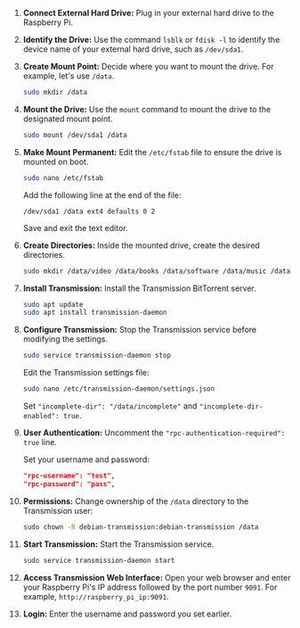 
1. **Connect External Hard Drive:**
   Plug in your external hard drive to the Raspberry Pi.

2. **Identify the Drive:**
   Use the command `lsblk` or `fdisk -l` to identify the device name of your external hard drive, such as `/dev/sda1`.

3. **Create Mount Point:**
   Decide where you want to mount the drive. For example, let's use `/data`.

   ```bash
   sudo mkdir /data
   ```

4. **Mount the Drive:**
   Use the `mount` command to mount the drive to the designated mount point.

   ```bash
   sudo mount /dev/sda1 /data
   ```

5. **Make Mount Permanent:**
   Edit the `/etc/fstab` file to ensure the drive is mounted on boot.

   ```bash
   sudo nano /etc/fstab
   ```

   Add the following line at the end of the file:

   ```
   /dev/sda1 /data ext4 defaults 0 2
   ```

   Save and exit the text editor.

6. **Create Directories:**
   Inside the mounted drive, create the desired directories.

   ```bash
   sudo mkdir /data/video /data/books /data/software /data/music /data/incomplete
   ```

7. **Install Transmission:**
   Install the Transmission BitTorrent server.

   ```bash
   sudo apt update
   sudo apt install transmission-daemon
   ```

8. **Configure Transmission:**
   Stop the Transmission service before modifying the settings.

   ```bash
   sudo service transmission-daemon stop
   ```

   Edit the Transmission settings file:

   ```bash
   sudo nano /etc/transmission-daemon/settings.json
   ```

   Set `"incomplete-dir": "/data/incomplete"` and `"incomplete-dir-enabled": true`.

9. **User Authentication:**
   Uncomment the `"rpc-authentication-required": true` line.
   
   Set your username and password:

   ```json
   "rpc-username": "test",
   "rpc-password": "pass",
   ```

10. **Permissions:**
    Change ownership of the `/data` directory to the Transmission user:

    ```bash
    sudo chown -R debian-transmission:debian-transmission /data
    ```

11. **Start Transmission:**
    Start the Transmission service.

    ```bash
    sudo service transmission-daemon start
    ```

12. **Access Transmission Web Interface:**
    Open your web browser and enter your Raspberry Pi's IP address followed by the port number `9091`. For example, `http://raspberry_pi_ip:9091`.

13. **Login:**
    Enter the username and password you set earlier.
